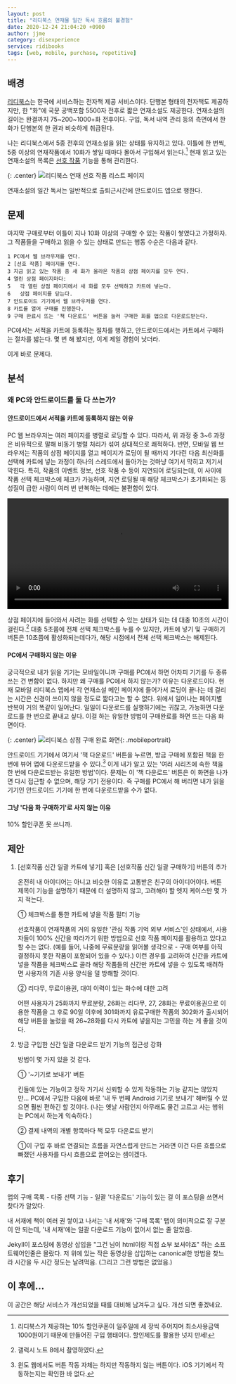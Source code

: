 ```yaml
---
layout: post
title: "리디북스 연재물 일간 독서 흐름의 불경험"
date: 2020-12-24 21:04:20 +0900
author: jjme
category: disexperience
service: ridibooks
tags: [web, mobile, purchase, repetitive]
---
```


## 배경

[리디북스]는 한국에 서비스하는 전자책 제공 서비스이다. 단행본 형태의 전자책도 제공하지만, 한 "화"에 국문 공백포함 5500자 전후로 짧은 연재소설도 제공한다. 연재소설의 길이는 완결까지 75~200~1000+화 전후이다. 구입, 독서 내역 관리 등의 측면에서 한 화가 단행본의 한 권과 비슷하게 취급된다.

나는 리디북스에서 5종 전후의 연재소설을 읽는 상태를 유지하고 있다. 이틀에 한 번씩, 5종 이상의 연재작품에서 10화가 쌓일 때마다 몰아서 구입해서 읽는다.[^1] 현재 읽고 있는 연재소설의 목록은 [선호 작품] 기능을 통해 관리한다.

[^1]: 리디북스가 제공하는 10% 할인쿠폰이 일주일에 세 장씩 주어지며 최소사용금액 1000원이기 때문에 만들어진 구입 행태이다. 할인제도를 활용한 넛지 만세!

{: .center}
![리디북스 연재 선호 작품 리스트 페이지](/assets/img/2020-12-24-Ridibooks%20Disexperience%20on%20Daily%20Series%20Reading_2020-12-24-21-29-15.png)

연재소설의 일간 독서는 일반적으로 출퇴근시간에 안드로이드 앱으로 행한다.

## 문제

마지막 구매로부터 이틀이 지나 10화 이상의 구매할 수 있는 작품이 쌓였다고 가정하자. 그 작품들을 구매하고 읽을 수 있는 상태로 만드는 행동 수순은 다음과 같다.

    1 PC에서 웹 브라우저를 연다.
    2 [선호 작품] 페이지를 연다.  
    3 지금 읽고 있는 작품 중 새 화가 올라온 작품의 상점 페이지를 모두 연다.  
    4 열린 상점 페이지마다:  
    5   각 열린 상점 페이지에서 새 화를 모두 선택하고 카트에 넣는다.  
    6   상점 페이지를 닫는다.
    7 안드로이드 기기에서 웹 브라우저를 연다.
    8 카트를 열어 구매를 진행한다.
    9 구매 완료시 뜨는 '책 다운로드' 버튼을 눌러 구매한 화를 앱으로 다운로드받는다.

PC에서는 서적을 카트에 등록하는 절차를 행하고, 안드로이드에서는 카트에서 구매하는 절차를 밟는다. 몇 번 해 봤지만, 이게 제일 경험이 낫더라.

이게 바로 문제다.

## 분석

### 왜 PC와 안드로이드를 둘 다 쓰는가?

#### 안드로이드에서 서적을 카트에 등록하지 않는 이유

PC 웹 브라우저는 여러 페이지를 병렬로 로딩할 수 있다. 따라서, 위 과정 중 3~6 과정은 비유적으로 말해 비동기 병렬 처리가 섞여 상대적으로 쾌적하다. 반면, 모바일 웹 브라우저는 작품의 상점 페이지를 열고 페이지가 로딩이 될 때까지 기다린 다음 최신화를 선택해 카트에 넣는 과정이 하나의 스레드에서 돌아가는 것마냥 여기서 막히고 저기서 막힌다. 특히, 작품의 이벤트 정보, 선호 작품 수 등이 지연되어 로딩되는데, 이 사이에 작품 선택 체크박스에 체크가 가능하며, 지연 로딩될 때 해당 체크박스가 초기화되는 등 성질이 급한 사람이 여러 번 반복하는 데에는 불편함이 있다.

<div class="myvideo">
<video style="display:block; width:100%; max-height:540px; height:auto;" controls>
    <source src="https://i.imgur.com/1SRhe5u.mp4" type="video/mp4" />
</video>
</div>

상점 페이지에 들어와서 사려는 화를 선택할 수 있는 상태가 되는 데 대충 10초의 시간이 걸린다.[^2] 대충 5초쯤에 전체 선택 체크박스를 누를 수 있지만, 카트에 넣기 및 구매하기 버튼은 10초쯤에 활성화되는데다가, 해당 시점에서 전체 선택 체크박스는 해제된다.

[^2]: 갤럭시 노트 8에서 촬영하였다.

#### PC에서 구매하지 않는 이유

궁극적으로 내가 읽을 기기는 모바일이니까 구매를 PC에서 하면 어차피 기기를 두 종류 쓰는 건 변함이 없다. 하지만 왜 구매를 PC에서 하지 않는가? 이유는 다운로드이다. 현재 모바일 리디북스 앱에서 각 연재소설 메인 페이지에 들어가서 로딩이 끝나는 데 걸리는 시간은 신경이 쓰이지 않을 정도로 짧다고는 할 수 없다. 위에서 일어나는 페이지별 반복이 거의 똑같이 일어난다. 일일이 다운로드를 실행하기에는 귀찮고, 가능하면 다운로드를 한 번으로 끝내고 싶다. 이걸 하는 유일한 방법이 구매완료를 하면 뜨는 다음 화면이다.

{: .center}
![리디북스 상점 구매 완료 화면](/assets/img/2020-12-24-Ridibooks%20Disexperience%20on%20Daily%20Series%20Reading_2020-12-25-00-16-17.png){: .mobileportrait}

안드로이드 기기에서 여기서 '책 다운로드' 버튼을 누르면, 방금 구매에 포함된 책을 한번에 뷰어 앱에 다운로드받을 수 있다.[^3] 이게 내가 알고 있는 '여러 시리즈에 속한 책을 한 번에 다운로드받는 유일한 방법'이다. 문제는 이 '책 다운로드' 버튼은 이 화면을 나가면 다시 접근할 수 없으며, 해당 기기 전용이다. 즉 구매를 PC에서 해 버리면 내가 읽을 기기인 안드로이드 기기에 한 번에 다운로드받을 수가 없다.

[^3]: 윈도 웹에서도 버튼 작동 자체는 하지만 작동하지 않는 버튼이다. iOS 기기에서 작동하는지는 확인한 바 없다.

#### 그냥 '다음 화 구매하기'로 사지 않는 이유

10% 할인쿠폰 못 쓰니까.

## 제안

1. [선호작품 신간 일괄 카트에 넣기] 혹은 [선호작품 신간 일괄 구매하기] 버튼의 추가

    온전히 내 아이디어는 아니고 비슷한 이유로 고통받은 친구의 아이디어이다. 버튼 제목이 기능을 설명하기 때문에 더 설명하지 않고, 고려해야 할 엣지 케이스만 몇 가지 적는다.

    ① 체크박스를 통한 카트에 넣을 작품 필터 기능

    선호작품이 연재작품의 거의 유일한 '관심 작품 기억 외부 서비스'인 상태에서, 사용자들이 100% 신간을 따라가기 위한 방법으로 선호 작품 페이지를 활용하고 있다고 할 수는 없다. (예를 들어, 나중에 무료분량을 읽어볼 생각으로 - 구매 여부를 아직 결정하지 못한 작품이 포함되어 있을 수 있다.) 이런 경우를 고려하여 신간을 카트에 넣을 작품을 체크박스로 골라 해당 작품들의 신간만 카트에 넣을 수 있도록 배려하면 사용자의 기존 사용 양식을 덜 방해할 것이다.

    ② 리다무, 무료이용권, 대여 이력이 있는 화수에 대한 고려

    어떤 사용자가 25화까지 무료분량, 26화는 리다무, 27, 28화는 무료이용권으로 이용한 작품을 그 후로 90일 이후에 301화까지 유료구매한 작품의 302화가 출시되어 해당 버튼을 눌렀을 때 26~28화를 다시 카트에 넣을지는 고민을 하는 게 좋을 것이다.

2. 방금 구입한 신간 일괄 다운로드 받기 기능의 접근성 강화

    방법이 몇 가지 있을 것 같다.

    ① '~기기로 보내기' 버튼

    킨들에 있는 기능이고 정작 거기서 신뢰할 수 있게 작동하는 기능 같지는 않았지만… PC에서 구입한 다음에 바로 '내 두 번째 Android 기기로 보내기' 해버릴 수 있으면 훨씬 편하긴 할 것이다. (나는 옛날 사람인지 아무래도 물건 고르고 사는 행위는 PC에서 하는게 익숙하다.)

    ② 결제 내역의 개별 항목마다 책 모두 다운로드 받기

    ①이 구입 후 바로 연결되는 흐름을 자연스럽게 만드는 거라면 이건 다른 흐름으로 빠졌던 사용자를 다시 흐름으로 끌어오는 셈이겠다.

## 후기

앱의 구매 목록 - 다중 선택 기능 - 일괄 '다운로드' 기능이 있는 걸 이 포스팅을 쓰면서 찾다가 알았다.

내 서재에 책이 여러 권 쌓이고 나서는 '내 서재'와 '구매 목록' 탭이 의미적으로 잘 구분이 안 되는데, '내 서재'에는 일괄 다운로드 기능이 없어서 없는 줄 알았음.

Jekyll이 포스팅에 동영상 삽입을 "그건 님이 html이랑 직접 쇼부 보셔야죠" 하는 소프트웨어인줄은 몰랐다. 저 위에 있는 작은 동영상을 삽입하는 canonical한 방법을 찾느라 시간을 두 시간 정도는 날려먹음. (그리고 그런 방법은 없었음.)

## 이 후에…

이 공간은 해당 서비스가 개선되었을 때를 대비해 남겨두고 싶다. 개선 되면 좋겠네요.

[리디북스]: https://ridibooks.com/
[선호 작품]: https://library.ridibooks.com/serial-preferences